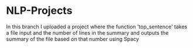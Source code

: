 # NLP-Projects
In this branch I uploaded a project where the function 'top_sentence' takes a file input and the number of lines in the summary and outputs the summary of the file based on that number using Spacy
